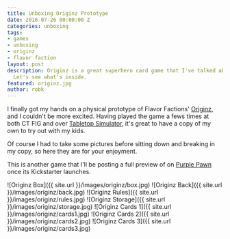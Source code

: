 ```yaml
---
title: Unboxing Originz Prototype
date: 2016-07-26 00:00:00 Z
categories: unboxing
tags:
- games
- unboxing
- originz
- flavor faction
layout: post
description: Originz is a great superhero card game that I've talked about before.
  Let's see what's inside.
featured: originz.jpg
author: robk
---
```


I finally got my hands on a physical prototype of Flavor Factions' [Originz](http://www.originzthegame.com/), and I couldn't be more excited. Having played the game a fews times at both CT FIG and over [Tabletop Simulator](http://pawnsperspective.com/Originz-Tabletop-Simulator/), it's great to have a copy of my own to try out with my kids.

Of course I had to take some pictures before sitting down and breaking in my copy, so here they are for your enjoyment.

This is another game that I'll be posting a full preview of on [Purple Pawn](http://purplepawn.com) once its Kickstarter launches.

![Originz Box]({{ site.url }}/images/originz/box.jpg)
![Originz Back]({{ site.url }}/images/originz/back.jpg)
![Originz Rules]({{ site.url }}/images/originz/rules.jpg)
![Originz Storage]({{ site.url }}/images/originz/storage.jpg)
![Originz Cards 1]({{ site.url }}/images/originz/cards1.jpg)
![Originz Cards 2]({{ site.url }}/images/originz/cards2.jpg)
![Originz Cards 3]({{ site.url }}/images/originz/cards3.jpg)
